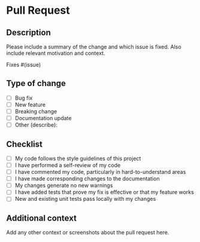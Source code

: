 # Pull Request

## Description

Please include a summary of the change and which issue is fixed. Also include relevant motivation and context.

Fixes #(issue)

## Type of change

- [ ] Bug fix
- [ ] New feature
- [ ] Breaking change
- [ ] Documentation update
- [ ] Other (describe):

## Checklist

- [ ] My code follows the style guidelines of this project
- [ ] I have performed a self-review of my code
- [ ] I have commented my code, particularly in hard-to-understand areas
- [ ] I have made corresponding changes to the documentation
- [ ] My changes generate no new warnings
- [ ] I have added tests that prove my fix is effective or that my feature works
- [ ] New and existing unit tests pass locally with my changes

## Additional context

Add any other context or screenshots about the pull request here.
